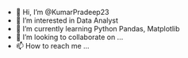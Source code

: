 - 👋 Hi, I’m @KumarPradeep23
- 👀 I’m interested in Data Analyst
- 🌱 I’m currently learning Python Pandas, Matplotlib
- 💞️ I’m looking to collaborate on ...
- 📫 How to reach me ...

<!---
KumarPradeep23/KumarPradeep23 is a ✨ special ✨ repository because its `README.md` (this file) appears on your GitHub profile.
You can click the Preview link to take a look at your changes.
--->
